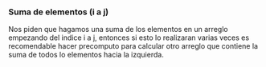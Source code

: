 ### Suma de elementos (i a j)
Nos piden que hagamos una suma de los elementos en un arreglo empezando del indice i a j, entonces si esto lo realizaran varias veces es recomendable hacer precomputo para calcular otro arreglo que contiene la suma de todos lo elementos hacia la izquierda.